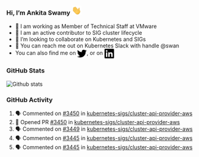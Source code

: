 ### Hi, I’m Ankita Swamy <img src="svg/wave.gif" width="25px"> 

- 💼 I am working as Member of Technical Staff at VMware
- 👀 I am an active contributor to SIG cluster lifecycle 
- 💞️ I’m looking to collaborate on Kubernetes and SIGs
- 💬 You can reach me out on Kubernetes Slack with handle @swan
- You can also find me on <a href="https://twitter.com/SwamyAnkita" target="blank"><img align="center" src="https://raw.githubusercontent.com/Ankitasw/Ankitasw/master/svg/twitter.svg" alt="Ankitasw" height="25" width="25" color="#1DA1f2" /></a>, or on <a href="https://www.linkedin.com/in/Ankitaswamy/" target="blank"><img align="center" src="https://raw.githubusercontent.com/Ankitasw/Ankitasw/master/svg/linkedin.svg" alt="Ankitasw" height="25" width="25" /></a>

### GitHub Stats
![Github stats](https://github-readme-stats.vercel.app/api?username=Ankitasw&count_private=true&show_icons=true&theme=tokyonight)

### GitHub Activity 
<!--START_SECTION:activity-->
1. 🗣 Commented on [#3450](https://github.com/kubernetes-sigs/cluster-api-provider-aws/issues/3450) in [kubernetes-sigs/cluster-api-provider-aws](https://github.com/kubernetes-sigs/cluster-api-provider-aws)
2. 💪 Opened PR [#3450](https://github.com/kubernetes-sigs/cluster-api-provider-aws/pull/3450) in [kubernetes-sigs/cluster-api-provider-aws](https://github.com/kubernetes-sigs/cluster-api-provider-aws)
3. 🗣 Commented on [#3449](https://github.com/kubernetes-sigs/cluster-api-provider-aws/issues/3449) in [kubernetes-sigs/cluster-api-provider-aws](https://github.com/kubernetes-sigs/cluster-api-provider-aws)
4. 🗣 Commented on [#3445](https://github.com/kubernetes-sigs/cluster-api-provider-aws/issues/3445) in [kubernetes-sigs/cluster-api-provider-aws](https://github.com/kubernetes-sigs/cluster-api-provider-aws)
5. 🗣 Commented on [#3445](https://github.com/kubernetes-sigs/cluster-api-provider-aws/issues/3445) in [kubernetes-sigs/cluster-api-provider-aws](https://github.com/kubernetes-sigs/cluster-api-provider-aws)
<!--END_SECTION:activity-->
